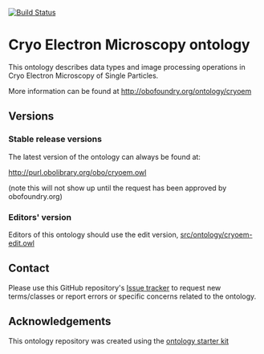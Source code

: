 [![Build Status](https://travis-ci.org/I2PC/cryoem.svg?branch=master)](https://travis-ci.org/I2PC/cryoem)

# Cryo Electron Microscopy ontology

This ontology describes data types and image processing operations in Cryo Electron Microscopy of Single Particles.

More information can be found at http://obofoundry.org/ontology/cryoem

## Versions

### Stable release versions

The latest version of the ontology can always be found at:

http://purl.obolibrary.org/obo/cryoem.owl

(note this will not show up until the request has been approved by obofoundry.org)

### Editors' version

Editors of this ontology should use the edit version, [src/ontology/cryoem-edit.owl](src/ontology/cryoem-edit.owl)

## Contact

Please use this GitHub repository's [Issue tracker](https://github.com/I2PC/cryoem/issues) to request new terms/classes or report errors or specific concerns related to the ontology.

## Acknowledgements

This ontology repository was created using the [ontology starter kit](https://github.com/INCATools/ontology-starter-kit)